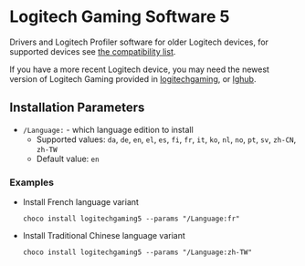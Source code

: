 

# Logitech Gaming Software 5
Drivers and Logitech Profiler software for older Logitech devices, for supported devices see [the compatibility list](https://support.logi.com/hc/en-us/articles/360023375193-Logitech-game-devices-compatible-with-Logitech-Gaming-Software-5-10).

If you have a more recent Logitech device, you may need the newest version of Logitech Gaming provided in [logitechgaming](https://community.chocolatey.org/packages/logitechgaming), or [lghub](https://community.chocolatey.org/packages/lghub).

## Installation Parameters
* `/Language:` - which language edition to install
  - Supported values: `da`, `de`, `en`, `el`, `es`, `fi`, `fr`, `it`, `ko`, `nl`, `no`, `pt`, `sv`, `zh-CN`, `zh-TW`
  - Default value: `en`

### Examples
* Install French language variant
  ```
  choco install logitechgaming5 --params "/Language:fr"
  ```
* Install Traditional Chinese language variant
  ```
  choco install logitechgaming5 --params "/Language:zh-TW"